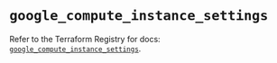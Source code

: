 # `google_compute_instance_settings`

Refer to the Terraform Registry for docs: [`google_compute_instance_settings`](https://registry.terraform.io/providers/hashicorp/google/6.24.0/docs/resources/compute_instance_settings).
